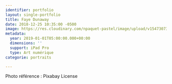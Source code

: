```yaml
---
identifier: portfolio
layout: single-portfolio
title: Faye Dunaway
date: 2018-12-25 10:35:00 -0500
image: https://res.cloudinary.com/npaquet-pastel/image/upload/v1547307359/49791393_2239017769700791_2221102445470154752_n.jpg
metadata:
  year: 2019-01-01T05:00:00.000+00:00
  dimensions: ''
  support: iPad Pro
  type: Art numérique
categorie: portraits

---
```

Photo référence : Pixabay License